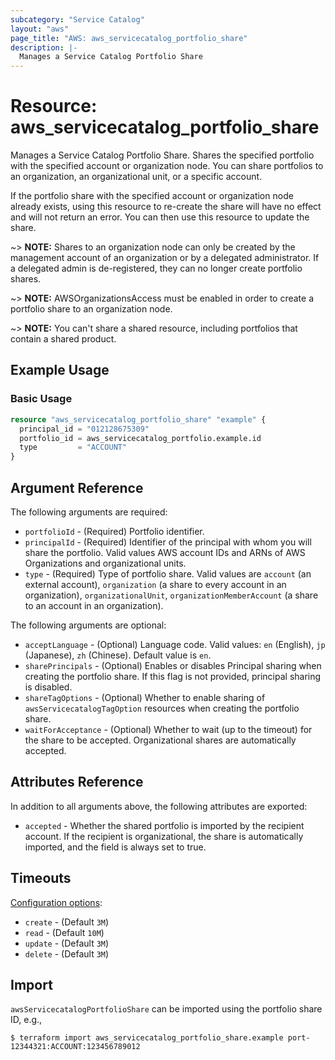 ```yaml
---
subcategory: "Service Catalog"
layout: "aws"
page_title: "AWS: aws_servicecatalog_portfolio_share"
description: |-
  Manages a Service Catalog Portfolio Share
---
```


# Resource: aws_servicecatalog_portfolio_share

Manages a Service Catalog Portfolio Share. Shares the specified portfolio with the specified account or organization node. You can share portfolios to an organization, an organizational unit, or a specific account.

If the portfolio share with the specified account or organization node already exists, using this resource to re-create the share will have no effect and will not return an error. You can then use this resource to update the share.

~> **NOTE:** Shares to an organization node can only be created by the management account of an organization or by a delegated administrator. If a delegated admin is de-registered, they can no longer create portfolio shares.

~> **NOTE:** AWSOrganizationsAccess must be enabled in order to create a portfolio share to an organization node.

~> **NOTE:** You can't share a shared resource, including portfolios that contain a shared product.

## Example Usage

### Basic Usage

```terraform
resource "aws_servicecatalog_portfolio_share" "example" {
  principal_id = "012128675309"
  portfolio_id = aws_servicecatalog_portfolio.example.id
  type         = "ACCOUNT"
}
```

## Argument Reference

The following arguments are required:

* `portfolioId` - (Required) Portfolio identifier.
* `principalId` - (Required) Identifier of the principal with whom you will share the portfolio. Valid values AWS account IDs and ARNs of AWS Organizations and organizational units.
* `type` - (Required) Type of portfolio share. Valid values are `account` (an external account), `organization` (a share to every account in an organization), `organizationalUnit`, `organizationMemberAccount` (a share to an account in an organization).

The following arguments are optional:

* `acceptLanguage` - (Optional) Language code. Valid values: `en` (English), `jp` (Japanese), `zh` (Chinese). Default value is `en`.
* `sharePrincipals` - (Optional) Enables or disables Principal sharing when creating the portfolio share. If this flag is not provided, principal sharing is disabled.
* `shareTagOptions` - (Optional) Whether to enable sharing of `awsServicecatalogTagOption` resources when creating the portfolio share.
* `waitForAcceptance` - (Optional) Whether to wait (up to the timeout) for the share to be accepted. Organizational shares are automatically accepted.

## Attributes Reference

In addition to all arguments above, the following attributes are exported:

* `accepted` - Whether the shared portfolio is imported by the recipient account. If the recipient is organizational, the share is automatically imported, and the field is always set to true.

## Timeouts

[Configuration options](https://developer.hashicorp.com/terraform/language/resources/syntax#operation-timeouts):

- `create` - (Default `3M`)
- `read` - (Default `10M`)
- `update` - (Default `3M`)
- `delete` - (Default `3M`)

## Import

`awsServicecatalogPortfolioShare` can be imported using the portfolio share ID, e.g.,

```
$ terraform import aws_servicecatalog_portfolio_share.example port-12344321:ACCOUNT:123456789012
```

<!-- cache-key: cdktf-0.17.0-pre.15 input-4a604f3424c43b4d40acd67e8cca3393a7127ab08ad8f44bff68121cc7fb1fc0 -->